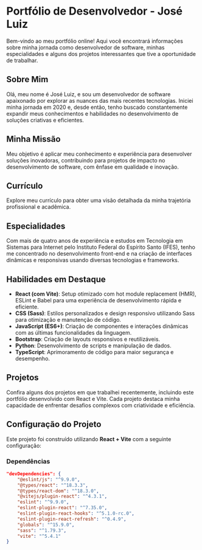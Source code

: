 # Portfólio de Desenvolvedor - José Luiz

Bem-vindo ao meu portfólio online! Aqui você encontrará informações sobre minha jornada como desenvolvedor de software, minhas especialidades e alguns dos projetos interessantes que tive a oportunidade de trabalhar.

## Sobre Mim

Olá, meu nome é José Luiz, e sou um desenvolvedor de software apaixonado por explorar as nuances das mais recentes tecnologias. Iniciei minha jornada em 2020 e, desde então, tenho buscado constantemente expandir meus conhecimentos e habilidades no desenvolvimento de soluções criativas e eficientes.

## Minha Missão

Meu objetivo é aplicar meu conhecimento e experiência para desenvolver soluções inovadoras, contribuindo para projetos de impacto no desenvolvimento de software, com ênfase em qualidade e inovação.

## Currículo

Explore meu currículo para obter uma visão detalhada da minha trajetória profissional e acadêmica.

## Especialidades

Com mais de quatro anos de experiência e estudos em Tecnologia em Sistemas para Internet pelo Instituto Federal do Espírito Santo (IFES), tenho me concentrado no desenvolvimento front-end e na criação de interfaces dinâmicas e responsivas usando diversas tecnologias e frameworks.

## Habilidades em Destaque

- **React (com Vite)**: Setup otimizado com hot module replacement (HMR), ESLint e Babel para uma experiência de desenvolvimento rápida e eficiente.
- **CSS (Sass)**: Estilos personalizados e design responsivo utilizando Sass para otimização e manutenção de código.
- **JavaScript (ES6+)**: Criação de componentes e interações dinâmicas com as últimas funcionalidades da linguagem.
- **Bootstrap**: Criação de layouts responsivos e reutilizáveis.
- **Python**: Desenvolvimento de scripts e manipulação de dados.
- **TypeScript**: Aprimoramento de código para maior segurança e desempenho.
  
## Projetos

Confira alguns dos projetos em que trabalhei recentemente, incluindo este portfólio desenvolvido com React e Vite. Cada projeto destaca minha capacidade de enfrentar desafios complexos com criatividade e eficiência.

## Configuração do Projeto

Este projeto foi construído utilizando **React + Vite** com a seguinte configuração:

### Dependências

```json
"devDependencies": {
    "@eslint/js": "^9.9.0",
    "@types/react": "^18.3.3",
    "@types/react-dom": "^18.3.0",
    "@vitejs/plugin-react": "^4.3.1",
    "eslint": "^9.9.0",
    "eslint-plugin-react": "^7.35.0",
    "eslint-plugin-react-hooks": "^5.1.0-rc.0",
    "eslint-plugin-react-refresh": "^0.4.9",
    "globals": "^15.9.0",
    "sass": "^1.79.3",
    "vite": "^5.4.1"
}
